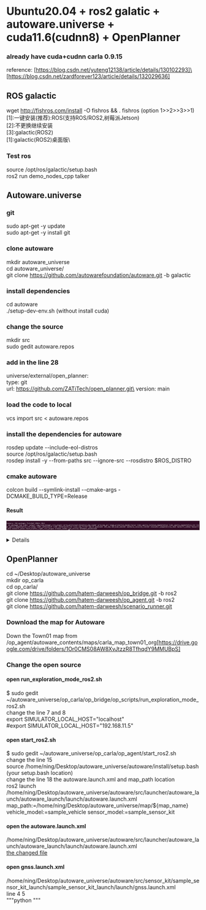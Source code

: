 # Ubuntu20.04 + ros2 galatic + autoware.universe + cuda11.6(cudnn8) + OpenPlanner

### already have cuda+cudnn carla 0.9.15
reference: [https://blog.csdn.net/yuteng12138/article/details/130102293]\
[https://blog.csdn.net/zardforever123/article/details/132029636]



## ROS galactic
wget http://fishros.com/install -O fishros && . fishros (option 1>>2>>3>>1)\
  [1]:一键安装(推荐):ROS(支持ROS/ROS2,树莓派Jetson)\
  [2]:不更换继续安装\
  [3]:galactic(ROS2)\
  [1]:galactic(ROS2)桌面版\

### Test ros
source /opt/ros/galactic/setup.bash\
ros2 run demo_nodes_cpp talker

## Autoware.universe
### git
sudo apt-get -y update\
sudo apt-get -y install git

### clone autoware
mkdir autoware_universe \
cd autoware_universe/ \
git clone https://github.com/autowarefoundation/autoware.git -b galactic  

### install dependencies
cd autoware\
./setup-dev-env.sh (without install cuda)

### change the source
mkdir src\
sudo gedit autoware.repos
### add in the line 28
universe/external/open_planner:\
    type: git\
    url: https://github.com/ZATiTech/open_planner.git\
    version: main

### load the code to local
vcs import src < autoware.repos

### install the dependencies for autoware
rosdep update --include-eol-distros \
source /opt/ros/galactic/setup.bash \
rosdep install -y --from-paths src --ignore-src --rosdistro $ROS_DISTRO

### cmake autoware
colcon build --symlink-install --cmake-args -DCMAKE_BUILD_TYPE=Release

#### Result 
![end error image](https://github.com/ningdian112/jiaocheng/blob/main/240228/image/Screenshot%20from%202024-02-28%2016-29-46.png)

<details>

##### 1. colcon build --symlink-install --cmake-args -DCMAKE_BUILD_TYPE=Relse --packages-select tvm_utility

   error:
   Starting >>> tvm_utility
--- stderr: tvm_utility                              
CMake Warning at tvm_utility-extras.cmake:58 (message):
  Skipped download for yolo_v2_tiny (enable by setting DOWNLOAD_ARTIFACTS)
Call Stack (most recent call first):
  CMakeLists.txt:53 (get_neural_network)


CMake Warning at CMakeLists.txt:90 (message):
  No model is generated for
  /home/ning/Desktop/autoware_universe/autoware/src/universe/autoware.universe/common/tvm_utility/test/yolo_v2_tiny,
  skipping test


---
Finished <<< tvm_utility [1.82s]

Summary: 1 package finished [10.6s]
  1 package had stderr output: tvm_utility

solution: change source to [https://github.com/autowarefoundation/modelzoo/tree/c5bfb713b7d82b77ebacccd46a0f5aacd545ec81/perception/camera_obstacle_detection/yolo_v2_tiny/tensorflow_fp32_coco/model_files]

#### 2. cmake variable 
Finished <<< tier4_planning_rviz_plugin [1min 35s]                                                                                                                                              
--- stderr: obstacle_velocity_limiter                                                                                                                                                        
CMake Warning (dev) at CMakeLists.txt:7 (find_package):
  Policy CMP0074 is not set: find_package uses <PackageName>_ROOT variables.
  Run "cmake --help-policy CMP0074" for policy details.  Use the cmake_policy
  command to set the policy and suppress this warning.

  CMake variable PCL_ROOT is set to:

    /usr

  For compatibility, CMake is ignoring the variable.
This warning is for project developers.  Use -Wno-dev to suppress it.


</details>

## OpenPlanner 
cd ~/Desktop/autoware_universe \
mkdir op_carla \
cd op_carla/ \
git clone https://github.com/hatem-darweesh/op_bridge.git -b ros2 \
git clone https://github.com/hatem-darweesh/op_agent.git -b ros2 \
git clone https://github.com/hatem-darweesh/scenario_runner.git 

### Download the map for Autoware 
Down the Town01 map from /op_agent/autoware_contents/maps/carla_map_town01_org[https://drive.google.com/drive/folders/1Or0CMS08AW8XvJtzzR8TfhqdY9MMUBpS]

### Change the open source 
#### open run_exploration_mode_ros2.sh 
$ sudo gedit ~/autoware_universe/op_carla/op_bridge/op_scripts/run_exploration_mode_ros2.sh \
change the line 7 and 8 \
export SIMULATOR_LOCAL_HOST="localhost" \
#export SIMULATOR_LOCAL_HOST="192.168.11.5" 

#### open start_ros2.sh 
$ sudo gedit ~/autoware_universe/op_carla/op_agent/start_ros2.sh \
change the line 15 \
source /home/ning/Desktop/autoware_universe/autoware/install/setup.bash (your setup.bash location) \
change the line 18 the autoware.launch.xml and map_path location \
ros2 launch /home/ning/Desktop/autoware_universe/autoware/src/launcher/autoware_launch/autoware_launch/launch/autoware.launch.xml map_path:=/home/ning/Desktop/autoware_universe/map/${map_name} vehicle_model:=sample_vehicle sensor_model:=sample_sensor_kit

#### open the autoware.launch.xml
/home/ning/Desktop/autoware_universe/autoware/src/launcher/autoware_launch/autoware_launch/launch/autoware.launch.xml \
[the changed file](240228/image/autoware.launch.xml)

#### open gnss.launch.xml
/home/ning/Desktop/autoware_universe/autoware/src/sensor_kit/sample_sensor_kit_launch/sample_sensor_kit_launch/launch/gnss.launch.xml \
line 4 5 \
"""python
  <arg name="coordinate_system" default="2" description="0:UTM, 1:MGRS, 2:PLANE"/> 
  <arg name="plane_zone" default="0"/> 
"""
